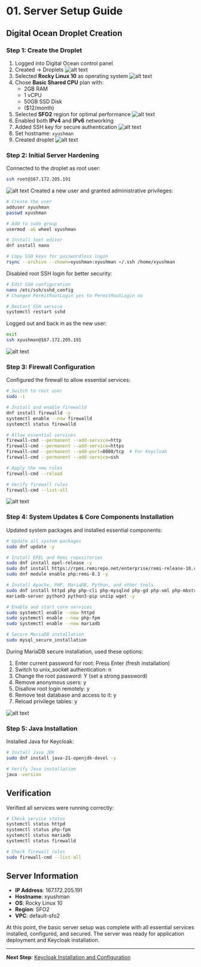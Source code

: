 # 01. Server Setup Guide

## Digital Ocean Droplet Creation

### Step 1: Create the Droplet
1. Logged into Digital Ocean control panel
2. Created → Droplets
![alt text](images/image-1.png)
3. Selected **Rocky Linux 10** as operating system
![alt text](images/image-2.png)
4. Chose **Basic Shared CPU** plan with:
   - 2GB RAM
   - 1 vCPU
   - 50GB SSD Disk
   - ($12/month)
5. Selected **SFO2** region for optimal performance
![alt text](images/image-3.png)
6. Enabled both **IPv4** and **IPv6** networking
7. Added SSH key for secure authentication
![alt text](images/image-4.png)
8. Set hostname: `xyushman`
9. Created droplet
![alt text](images/image.png)

### Step 2: Initial Server Hardening

Connected to the droplet as root user:
```bash
ssh root@167.172.205.191
```
![alt text](images/image-5.png)
Created a new user and granted administrative privileges:
```bash
# Create the user
adduser xyushman
passwd xyushman

# Add to sudo group
usermod -aG wheel xyushman

# Install text editor
dnf install nano

# Copy SSH keys for passwordless login
rsync --archive --chown=xyushman:xyushman ~/.ssh /home/xyushman
```

Disabled root SSH login for better security:
```bash
# Edit SSH configuration
nano /etc/ssh/sshd_config
# Changed PermitRootLogin yes to PermitRootLogin no

# Restart SSH service
systemctl restart sshd
```

Logged out and back in as the new user:
```bash
exit
ssh xyushman@167.172.205.191
```
![alt text](images/image-6.png)

### Step 3: Firewall Configuration

Configured the firewall to allow essential services:
```bash
# Switch to root user
sudo -i

# Install and enable firewalld
dnf install firewalld -y
systemctl enable --now firewalld
systemctl status firewalld

# Allow essential services
firewall-cmd --permanent --add-service=http
firewall-cmd --permanent --add-service=https
firewall-cmd --permanent --add-port=8080/tcp  # For Keycloak
firewall-cmd --permanent --add-service=ssh

# Apply the new rules
firewall-cmd --reload

# Verify firewall rules
firewall-cmd --list-all
```

![alt text](images/image-7.png)

### Step 4: System Updates & Core Components Installation

Updated system packages and installed essential components:
```bash
# Update all system packages
sudo dnf update -y

# Install EPEL and Remi repositories
sudo dnf install epel-release -y
sudo dnf install https://rpms.remirepo.net/enterprise/remi-release-10.rpm -y
sudo dnf module enable php:remi-8.3 -y

# Install Apache, PHP, MariaDB, Python, and other tools
sudo dnf install httpd php php-cli php-mysqlnd php-gd php-xml php-mbstring php-json php-fpm \
mariadb-server python3 python3-pip unzip wget -y

# Enable and start core services
sudo systemctl enable --now httpd
sudo systemctl enable --now php-fpm
sudo systemctl enable --now mariadb

# Secure MariaDB installation
sudo mysql_secure_installation
```
During MariaDB secure installation, used these options:
1. Enter current password for root: Press Enter (fresh installation)
2. Switch to unix_socket authentication: n
3. Change the root password: Y (set a strong password)
4. Remove anonymous users: y
5. Disallow root login remotely: y
6. Remove test database and access to it: y
7. Reload privilege tables: y

![alt text](images/image-13.png)
### Step 5: Java Installation

Installed Java for Keycloak:
```bash
# Install Java JDK
sudo dnf install java-21-openjdk-devel -y

# Verify Java installation
java -version
```

## Verification

Verified all services were running correctly:
```bash
# Check service status
systemctl status httpd
systemctl status php-fpm
systemctl status mariadb
systemctl status firewalld

# Check firewall rules
sudo firewall-cmd --list-all
```

## Server Information
- **IP Address**: 167.172.205.191
- **Hostname**: xyushman
- **OS**: Rocky Linux 10
- **Region**: SFO2
- **VPC**: default-sfo2

At this point, the basic server setup was complete with all essential services installed, configured, and secured. The server was ready for application deployment and Keycloak installation.

---

**Next Step**: [Keycloak Installation and Configuration](02-keycloak-configuration.md)